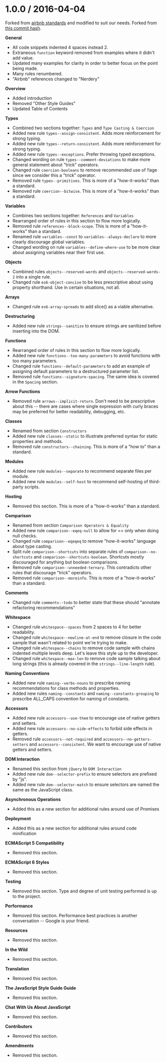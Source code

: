 1.0.0 / 2016-04-04
==================
Forked from [airbnb standards](https://github.com/airbnb/javascript/blob/master/README.md) and modified to suit our needs. Forked from [this commit hash](https://github.com/airbnb/javascript/commit/ff6e1d0d08c129db5876a897ee146ae801178809).

**General**
- All code snippets indented 4 spaces instead 2.
- Extraneous `function` keyword removed from examples where it didn't add value.
- Updated many examples for clarity in order to better focus on the point being made.
- Many rules renumbered.
- "Airbnb" references changed to "Nerdery"

**Overview**
- Added introduction
- Removed "Other Style Guides"
- Updated Table of Contents

**Types**
- Combined two sections together: `Types` and `Type Casting & Coercion`
- Added new rule `types--assign-consistent`.  Adds more reinforcement for strong typing.
- Added new rule `types--return-consistent`. Adds more reinforcement for strong typing.
- Added new rule `types--exceptions`. Prefer throwing typed exceptions.
- Changed wording on rule `types--comment-deviations` to make more general statement about "trick" operators.
- Changed rule `coercion-booleans` to remove recommended use of !!age since we consider this a "trick" operator.
- Removed rule `types--primitives`. This is more of a "how-it-works" than a standard.
- Removed rule `coercion--bitwise`. This is more of a "how-it-works" than a standard.

**Variables**
- Combines two sections together: `References` and `Variables`
- Rearranged order of rules in this section to flow more logically.
- Removed rule `references--block-scope`. This is more of a "how-it-works" than a standard.
- Renamed rule `variables--const` to `variables--always-declare` to more clearly discourage global variables.
- Changed wording on rule `variables--define-where-use` to be more clear about assigning variables near their first use.

**Objects**
- Combined rules `objects--reserved-words` and `objects--reserved-words-2` into a single rule.
- Changed rule `es6-object-concise` to be less prescriptive about using property shorthand. Use in certain situations, not all.

**Arrays**
- Changed rule `es6-array-spreads` to add slice() as a viable alternative.

**Destructuring**
- Added new rule `strings--sanitize` to ensure strings are sanitized before inserting into the DOM.

**Functions**
- Rearranged order of rules in this section to flow more logically.
- Added new rule `functions--too-many-parameters` to avoid functions with too many parameters.
- Changed rule `functions--default-parameters` to add an example of assigning default parameters to a destructured parameter list.
- Removed rule `functions--signature-spacing`. The same idea is covered in the `Spacing` section.

**Arrow Functions**
- Removed rule `arrows--implicit-return`. Don't need to be prescriptive about this -- there are cases  where single expression with curly braces may be preferred for better readability, debugging, etc.

**Classes**
- Renamed from section `Constructors`
- Added new rule `classes--static` to illustrate preferred syntax for static properties and methods.
- Removed rule `constructors--chaining`. This is more of a "how to" than a standard.

**Modules**
- Added new rule `modules--separate` to recommend separate files per module.
- Added new rule `modules--self-host` to recommend self-hosting of third-party scripts.

**Hosting**
- Removed this section. This is more of a "how-it-works" than a standard.

**Comparison**
- Renamed from section `Comparison Operators & Equality`
- Added new rule `comparison--eqeq-null` to allow for == only when doing null checks.
- Changed rule `comparison--eqeqeq` to remove "how-it-works" language about type casting.
- Split rule `comparison--shortcuts` into separate rules of `comparison--no-shortcuts` and `comparison--shortcuts-boolean`. Shortcuts mostly discouraged for anything but boolean comparisons.
- Removed rule `comparison--unneeded-ternary`. This contradicts other rules that discourage "trick" operators.
- Removed rule `comparison--moreinfo`. This is more of a "how-it-works" than a standard.

**Comments**
- Changed rule `comments--todo` to better state that these should "annotate refactoring recommendations"

**Whitespace**
- Changed rule `whitespace--spaces` from 2 spaces to 4 for better readability.
- Changed rule `whitespace--newline-at-end` to remove closure in the code sample that wasn't related to point we're trying to make.
- Changed rule `whitespace--chains` to remove code sample with chains indented multiple levels deep. Let's leave this style up to the developer.
- Changed rule `whitespace--max-len` to remove code sample talking about long strings (this is already covered in the `strings--line-length` rule).

**Naming Conventions**
- Added new rule `naming--verbs-nouns` to prescribe naming recommendations for class methods and properties.
- Added new rules `naming--constants` and `naming--constants-grouping` to prescribe ALL_CAPS convention for naming of constants.

**Accessors**
- Added new rule `accessors--use-them` to encourage use of native getters and setters.
- Added new rule `accessors--no-side-effects` to forbid side effects in getters.
- Removed rule `accessors--not-required` and `accessors--no-getters-setters` and `accessors--consistent`. We want to encourage use of native getters and setters.

**DOM Interaction**
- Renamed this section from `jQuery` to `DOM Interaction`
- Added new rule `dom--selector-prefix` to ensure selectors are prefixed by "js".
- Added new rule `dom--selector-match` to ensure selectors are named the same as the JavaScript class.

**Asynchronous Operations**
- Added this as a new section for additional rules around use of Promises

**Deployment**
- Added this as a new section for additional rules around code minification

**ECMAScript 5 Compatibility**
- Removed this section.

**ECMAScript 6 Styles**
- Removed this section.

**Testing**
- Removed this section. Type and degree of unit testing performed is up to the project.

**Performance**
- Removed this section. Performance best practices is another conversation -- Google is your friend.

**Resources**
- Removed this section.

**In the Wild**
- Removed this section.

**Translation**
- Removed this section.

**The JavaScript Style Guide Guide**
- Removed this section.

**Chat With Us About JavaScript**
- Removed this section.

**Contributors**
- Removed this section.

**Amendments**
- Removed this section.
